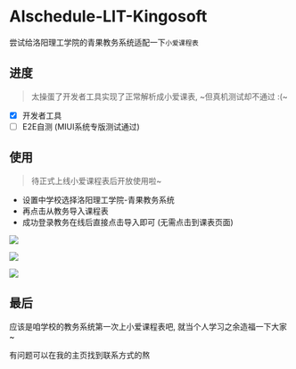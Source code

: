 # AIschedule-LIT-Kingosoft

尝试给洛阳理工学院的青果教务系统适配一下`小爱课程表`

## 进度

> 太操蛋了开发者工具实现了正常解析成小爱课表, ~但真机测试却不通过 :(~

- [X] 开发者工具
- [ ] E2E自测 (MIUI系统专版测试通过)

## 使用

> 待正式上线小爱课程表后开放使用啦~

- 设置中学校选择洛阳理工学院-青果教务系统
- 再点击从教务导入课程表
- 成功登录教务在线后直接点击导入即可 (无需点击到课表页面)

![](https://vkceyugu.cdn.bspapp.com/VKCEYUGU-b1ebbd3c-ca49-405b-957b-effe60782276/69528aaf-e535-4129-aa5e-f18013ef860a.jpg)

![](https://vkceyugu.cdn.bspapp.com/VKCEYUGU-b1ebbd3c-ca49-405b-957b-effe60782276/30dfb22f-dd57-44c8-a93a-edd387aa33f7.jpg)

![](https://vkceyugu.cdn.bspapp.com/VKCEYUGU-b1ebbd3c-ca49-405b-957b-effe60782276/83dc490b-d8e3-442d-bd7a-a8ba97b331c4.jpg)


## 最后

应该是咱学校的教务系统第一次上小爱课程表吧, 就当个人学习之余造福一下大家 ~

有问题可以在我的主页找到联系方式的熬
